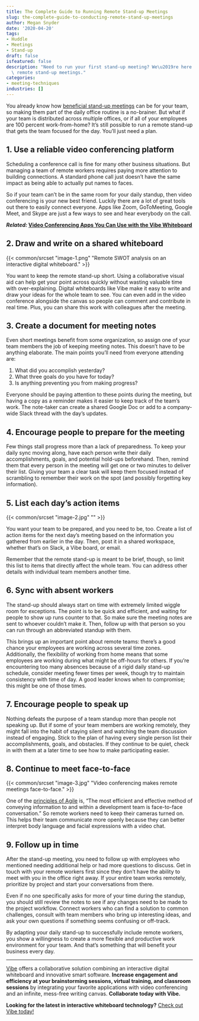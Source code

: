 ```yaml
---
title: The Complete Guide to Running Remote Stand-up Meetings
slug: the-complete-guide-to-conducting-remote-stand-up-meetings
author: Megan Snyder
date: '2020-04-20'
tags:
- Huddle
- Meetings
- Stand-up
draft: false
isfeatured: false
description: "Need to run your first stand-up meeting? We\u2019re here to help with a quick guide to conducting successful\
  \ remote stand-up meetings."
categories:
- meeting-techniques
industries: []
---
```


You already know how [beneficial stand-up meetings](https://vibe.us/blog/8-benefits-of-daily-stand-up-meetings/) can be for your team, so making them part of the daily office routine is a no-brainer. But what if your team is distributed across multiple offices, or if all of your employees are 100 percent work-from-home? It’s still possible to run a remote stand-up that gets the team focused for the day. You’ll just need a plan.

## 1. Use a reliable video conferencing platform

Scheduling a conference call is fine for many other business situations. But managing a team of remote workers requires paying more attention to building connections. A standard phone call just doesn’t have the same impact as being able to actually put names to faces.

So if your team can’t be in the same room for your daily standup, then video conferencing is your new best friend. Luckily there are a lot of great tools out there to easily connect everyone. Apps like Zoom, GoToMeeting, Google Meet, and Skype are just a few ways to see and hear everybody on the call.

***Related:* [Video Conferencing Apps You Can Use with the Vibe Whiteboard](https://vibe.us/blog/video-conferencing-apps-with-whiteboard/)**

## 2. Draw and write on a shared whiteboard

{{< common/srcset "image-1.png" "Remote SWOT analysis on an interactive digital whiteboard." >}}

You want to keep the remote stand-up short. Using a collaborative visual aid can help get your point across quickly without wasting valuable time with over-explaining. Digital whiteboards like Vibe make it easy to write and draw your ideas for the whole team to see. You can even add in the video conference alongside the canvas so people can comment and contribute in real time. Plus, you can share this work with colleagues after the meeting.

## 3. Create a document for meeting notes

Even short meetings benefit from some organization, so assign one of your team members the job of keeping meeting notes. This doesn’t have to be anything elaborate. The main points you’ll need from everyone attending are:

1. What did you accomplish yesterday?
2. What three goals do you have for today?
3. Is anything preventing you from making progress?

Everyone should be paying attention to these points during the meeting, but having a copy as a reminder makes it easier to keep track of the team’s work. The note-taker can create a shared Google Doc or add to a company-wide Slack thread with the day’s updates.

## 4. Encourage people to prepare for the meeting

Few things stall progress more than a lack of preparedness. To keep your daily sync moving along, have each person write their daily accomplishments, goals, and potential hold-ups beforehand. Then, remind them that every person in the meeting will get one or two minutes to deliver their list. Giving your team a clear task will keep them focused instead of scrambling to remember their work on the spot (and possibly forgetting key information).

## 5. List each day’s action items

{{< common/srcset "image-2.jpg" "" >}}

You want your team to be prepared, and you need to be, too. Create a list of action items for the next day’s meeting based on the information you gathered from earlier in the day. Then, post it in a shared workspace, whether that’s on Slack, a Vibe board, or email.

Remember that the remote stand-up is meant to be brief, though, so limit this list to items that directly affect the whole team. You can address other details with individual team members another time.

## 6. Sync with absent workers

The stand-up should always start on time with extremely limited wiggle room for exceptions. The point is to be quick and efficient, and waiting for people to show up runs counter to that. So make sure the meeting notes are sent to whoever couldn’t make it. Then, follow up with that person so you can run through an abbreviated standup with them.

This brings up an important point about remote teams: there’s a good chance your employees are working across several time zones. Additionally, the flexibility of working from home means that some employees are working during what might be off-hours for others. If you’re encountering too many absences because of a rigid daily stand-up schedule, consider meeting fewer times per week, though try to maintain consistency with time of day. A good leader knows when to compromise; this might be one of those times.

## 7. Encourage people to speak up

Nothing defeats the purpose of a team standup more than people not speaking up. But if some of your team members are working remotely, they might fall into the habit of staying silent and watching the team discussion instead of engaging. Stick to the plan of having every single person list their accomplishments, goals, and obstacles. If they continue to be quiet, check in with them at a later time to see how to make participating easier.

## 8. Continue to meet face-to-face

{{< common/srcset "image-3.jpg" "Video conferencing makes remote meetings face-to-face." >}}

One of the [principles of Agile](https://www.agilealliance.org/agile101/12-principles-behind-the-agile-manifesto/) is, “The most efficient and effective method of conveying information to and within a development team is face-to-face conversation.” So remote workers need to keep their cameras turned on. This helps their team communicate more openly because they can better interpret body language and facial expressions with a video chat.

## 9. Follow up in time

After the stand-up meeting, you need to follow up with employees who mentioned needing additional help or had more questions to discuss. Get in touch with your remote workers first since they don’t have the ability to meet with you in the office right away. If your entire team works remotely, prioritize by project and start your conversations from there.

Even if no one specifically asks for more of your time during the standup, you should still review the notes to see if any changes need to be made to the project workflow. Connect workers who can find a solution to common challenges, consult with team members who bring up interesting ideas, and ask your own questions if something seems confusing or off-track.

By adapting your daily stand-up to successfully include remote workers, you show a willingness to create a more flexible and productive work environment for your team. And that’s something that will benefit your business every day.



---

[Vibe](https://vibe.us/) offers a collaborative solution combining an interactive digital whiteboard and innovative smart software. **Increase engagement and efficiency at your brainstorming sessions, virtual training, and classroom sessions** by integrating your favorite applications with video conferencing and an infinite, mess-free writing canvas. **Collaborate today with Vibe.**

**Looking for the latest in interactive whiteboard technology?** [Check out Vibe today!](https://vibe.us/order/)
